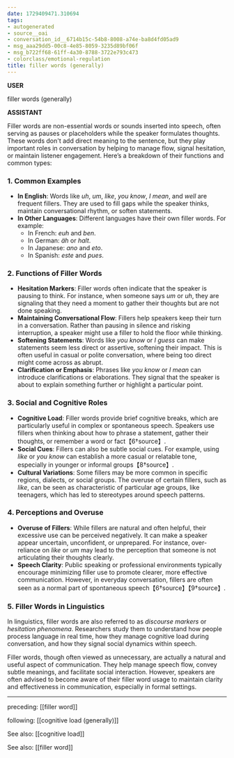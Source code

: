 ```yaml
---
date: 1729409471.310694
tags:
- autogenerated
- source__oai
- conversation_id__6714b15c-54b8-8008-a74e-ba8d4fd05ad9
- msg_aaa29dd5-00c8-4e85-8059-3235d89bf06f
- msg_b722ff68-61ff-4a30-8788-3722e793c473
- colorclass/emotional-regulation
title: filler words (generally)
---
```


**USER**

filler words (generally)


**ASSISTANT**

Filler words are non-essential words or sounds inserted into speech, often serving as pauses or placeholders while the speaker formulates thoughts. These words don't add direct meaning to the sentence, but they play important roles in conversation by helping to manage flow, signal hesitation, or maintain listener engagement. Here’s a breakdown of their functions and common types:

### 1. **Common Examples**
   - **In English**: Words like *uh*, *um*, *like*, *you know*, *I mean*, and *well* are frequent fillers. They are used to fill gaps while the speaker thinks, maintain conversational rhythm, or soften statements.
   - **In Other Languages**: Different languages have their own filler words. For example:
     - In French: *euh* and *ben*.
     - In German: *äh* or *halt*.
     - In Japanese: *ano* and *eto*.
     - In Spanish: *este* and *pues*.

### 2. **Functions of Filler Words**
   - **Hesitation Markers**: Filler words often indicate that the speaker is pausing to think. For instance, when someone says *um* or *uh*, they are signaling that they need a moment to gather their thoughts but are not done speaking.
   - **Maintaining Conversational Flow**: Fillers help speakers keep their turn in a conversation. Rather than pausing in silence and risking interruption, a speaker might use a filler to hold the floor while thinking.
   - **Softening Statements**: Words like *you know* or *I guess* can make statements seem less direct or assertive, softening their impact. This is often useful in casual or polite conversation, where being too direct might come across as abrupt.
   - **Clarification or Emphasis**: Phrases like *you know* or *I mean* can introduce clarifications or elaborations. They signal that the speaker is about to explain something further or highlight a particular point.

### 3. **Social and Cognitive Roles**
   - **Cognitive Load**: Filler words provide brief cognitive breaks, which are particularly useful in complex or spontaneous speech. Speakers use fillers when thinking about how to phrase a statement, gather their thoughts, or remember a word or fact【6†source】.
   - **Social Cues**: Fillers can also be subtle social cues. For example, using *like* or *you know* can establish a more casual or relatable tone, especially in younger or informal groups【8†source】.
   - **Cultural Variations**: Some fillers may be more common in specific regions, dialects, or social groups. The overuse of certain fillers, such as *like*, can be seen as characteristic of particular age groups, like teenagers, which has led to stereotypes around speech patterns.

### 4. **Perceptions and Overuse**
   - **Overuse of Fillers**: While fillers are natural and often helpful, their excessive use can be perceived negatively. It can make a speaker appear uncertain, unconfident, or unprepared. For instance, over-reliance on *like* or *um* may lead to the perception that someone is not articulating their thoughts clearly.
   - **Speech Clarity**: Public speaking or professional environments typically encourage minimizing filler use to promote clearer, more effective communication. However, in everyday conversation, fillers are often seen as a normal part of spontaneous speech【6†source】【9†source】.

### 5. **Filler Words in Linguistics**
   In linguistics, filler words are also referred to as *discourse markers* or *hesitation phenomena*. Researchers study them to understand how people process language in real time, how they manage cognitive load during conversation, and how they signal social dynamics within speech.

Filler words, though often viewed as unnecessary, are actually a natural and useful aspect of communication. They help manage speech flow, convey subtle meanings, and facilitate social interaction. However, speakers are often advised to become aware of their filler word usage to maintain clarity and effectiveness in communication, especially in formal settings.


---

preceding: [[filler word]]  


following: [[cognitive load (generally)]]

See also: [[cognitive load]]


See also: [[filler word]]